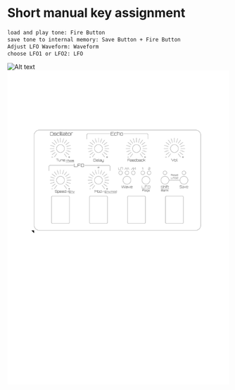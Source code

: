 # Short manual key assignment

    load and play tone: Fire Button
    save tone to internal memory: Save Button + Fire Button
    Adjust LFO Waveform: Waveform
    choose LFO1 or LFO2: LFO

![Alt text](Frontplatte)
<img src="./CAD/DXF/DIYBody - Frontplatte_EMS_grosse_schrift.svg">